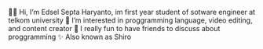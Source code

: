👨‍💻 Hi, I’m Edsel Septa Haryanto, im first year student of sotware engineer at telkom university
👀 I’m interested in proggramming language, video editing, and content creator
👑 I really fun to have friends to discuss about proggramming
✨ Also known as Shiro


<!---
EdselSpth/EdselSpth is a ✨ special ✨ repository because its `README.md` (this file) appears on your GitHub profile.
You can click the Preview link to take a look at your changes.
--->
